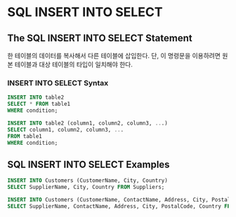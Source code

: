 # SQL INSERT INTO SELECT
## The SQL INSERT INTO SELECT Statement
한 테이블의 데이터를 복사해서 다른 테이블에 삽입한다. 
단, 이 명령문을 이용하려면 원본 테이블과 대상 테이블의 타입이 일치해야 한다. 

### INSERT INTO SELECT Syntax
```sql
INSERT INTO table2
SELECT * FROM table1
WHERE condition;
```

```sql
INSERT INTO table2 (column1, column2, column3, ...)
SELECT column1, column2, column3, ...
FROM table1
WHERE condition;
```

## SQL INSERT INTO SELECT Examples
```sql
INSERT INTO Customers (CustomerName, City, Country)
SELECT SupplierName, City, Country FROM Suppliers;
```

```sql
INSERT INTO Customers (CustomerName, ContactName, Address, City, PostalCode, Country)
SELECT SupplierName, ContactName, Address, City, PostalCode, Country FROM Suppliers;
```
